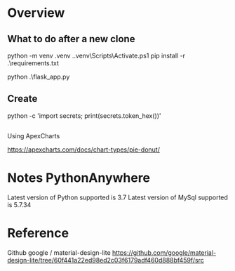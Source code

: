 # Overview

## What to do after a new clone

python -m venv .venv
.\.venv\Scripts\Activate.ps1
pip install -r .\requirements.txt

python .\flask_app.py


## Create
python -c 'import secrets; print(secrets.token_hex())'

## 

Using ApexCharts

https://apexcharts.com/docs/chart-types/pie-donut/



# Notes PythonAnywhere

Latest version of Python supported is 3.7
Latest version of MySql  supported is 5.7.34

# Reference

Github google / material-design-lite 
https://github.com/google/material-design-lite/tree/60f441a22ed98ed2c03f6179adf460d888bf459f/src
